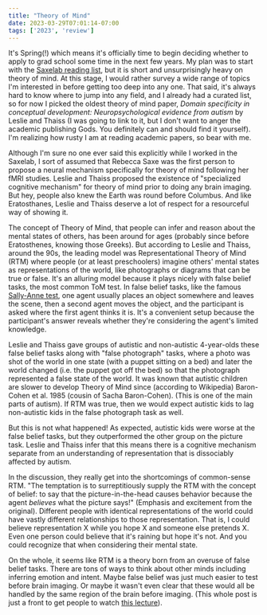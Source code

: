 ```yaml
---
title: "Theory of Mind"
date: 2023-03-29T07:01:14-07:00
tags: ['2023', 'review']
---
```


It's Spring(!) which means it's officially time to begin deciding whether to apply to grad school some time in the next few years.
My plan was to start with the [Saxelab reading list](http://saxelab.mit.edu/reading-list), but it is short and unsurprisingly heavy on theory of mind.
At this stage, I would rather survey a wide range of topics I'm interested in before getting too deep into any one.
That said, it's always hard to know where to jump into any field, and I already had a curated list, so for now I picked the oldest theory of mind paper, *Domain specificity in conceptual development: Neuropsychological evidence from autism* by Leslie and Thaiss (I was going to link to it, but I don't want to anger the academic publishing Gods. You definitely can and should find it yourself).
I'm realizing how rusty I am at reading academic papers, so bear with me.

Although I'm sure no one ever said this explicitly while I worked in the Saxelab, I sort of assumed that Rebecca Saxe was the first person to propose a neural mechanism specifically for theory of mind following her fMRI studies.
Leslie and Thaiss proposed the existence of "specialized cognitive mechanism" for theory of mind prior to doing any brain imaging.
But hey, people also knew the Earth was round before Columbus.
And like Eratosthanes, Leslie and Thaiss deserve a lot of respect for a resourceful way of showing it.

The concept of Theory of Mind, that people can infer and reason about the mental states of others, has been around for ages (probably since before Eratosthenes, knowing those Greeks).
But according to Leslie and Thaiss, around the 90s, the leading model was Representational Theory of Mind (RTM) where people (or at least preschoolers) imagine others' mental states as representations of the world, like photographs or diagrams that can be true or false.
It's an alluring model because it plays nicely with false belief tasks, the most common ToM test.
In false belief tasks, like the famous [Sally-Anne test](https://en.wikipedia.org/wiki/Sally%E2%80%93Anne_test), one agent usually places an object somewhere and leaves the scene, then a second agent moves the object, and the participant is asked where the first agent thinks it is.
It's a convenient setup because the participant's answer reveals whether they're considering the agent's limited knowledge.

Leslie and Thaiss gave groups of autistic and non-autistic 4-year-olds these false belief tasks along with "false photograph" tasks, where a photo was shot of the world in one state (with a puppet sitting on a bed) and later the world changed (i.e. the puppet got off the bed) so that the photograph represented a false state of the world.
It was known that autistic children are slower to develop Theory of Mind since (according to Wikipedia) Baron-Cohen et al. 1985 (cousin of Sacha Baron-Cohen).
(This is one of the main parts of autism).
If RTM was true, then we would expect autistic kids to lag non-autistic kids in the false photograph task as well.

But this is not what happened!
As expected, autistic kids were worse at the false belief tasks, but they outperformed the other group on the picture task.
Leslie and Thaiss infer that this means there is a cognitive mechanism separate from an understanding of representation that is dissociably affected by autism.

In the discussion, they really get into the shortcomings of common-sense RTM.
"The temptation is to surreptitiously supply the RTM with the concept of belief: to say that the picture-in-the-head causes behavior because the agent *believes* what the picture says!"
(Emphasis and excitement from the original).
Different people with identical representations of the world could have vastly different relationships to those representation.
That is, I could believe representation X while you hope X and someone else pretends X.
Even one person could believe that it's raining but hope it's not.
And you could recognize that when considering their mental state.

On the whole, it seems like RTM is a theory born from an overuse of false belief tasks.
There are tons of ways to think about other minds including inferring emotion and intent.
Maybe false belief was just much easier to test before brain imaging.
Or maybe it wasn't even clear that these would all be handled by the same region of the brain before imaging.
(This whole post is just a front to get people to watch [this lecture](https://www.youtube.com/watch?v=rM3gcrTYT6c)).
